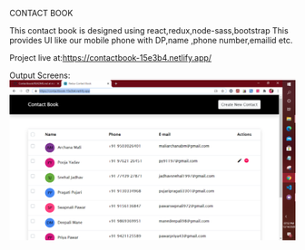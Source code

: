 CONTACT BOOK

This contact book is designed using react,redux,node-sass,bootstrap
This provides UI like our mobile phone with DP,name ,phone number,emailid etc.


Project live at:https://contactbook-15e3b4.netlify.app/

Output Screens:
![](Output/cont1.png)
